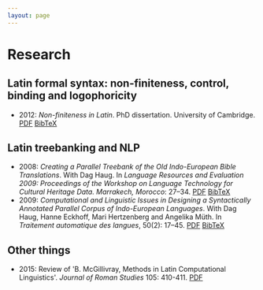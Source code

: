 ```yaml
---
layout: page
---
```


# Research

## Latin formal syntax: non-finiteness, control, binding and logophoricity

* 2012: _Non-finiteness in Latin_. PhD dissertation. University of Cambridge. [PDF](http://folk.uio.no/mariuslj/johndal-2012-phd-dissertation.pdf) [BibTeX](johndal-2012-phd-dissertation.bib)

## Latin treebanking and NLP

* 2008: _Creating a Parallel Treebank of the Old Indo-European Bible Translations_. With Dag Haug. In _Language Resources and Evaluation 2009: Proceedings of the Workshop on Language Technology for Cultural Heritage Data. Marrakech, Morocco_: 27–34. [PDF](http://www.lrec-conf.org/proceedings/lrec2008/workshops/W22_Proceedings.pdf#page=31) [BibTeX](proiel-2008-marrakech-paper.bib)
* 2009: _Computational and Linguistic Issues in Designing a Syntactically Annotated Parallel Corpus of Indo-European Languages_. With Dag Haug, Hanne Eckhoff, Mari Hertzenberg and Angelika Müth. In _Traitement automatique des langues_, 50(2): 17–45. [PDF](http://www.atala.org/IMG/pdf/TAL-2009-50-2-01-Haug.pdf) [BibTeX](proiel-2009-tal.bib)

## Other things

* 2015: Review of 'B. McGillivray, Methods in Latin Computational Linguistics'. _Journal of Roman Studies_ 105: 410-411. [PDF](http://journals.cambridge.org/abstract_S0075435815001112)
